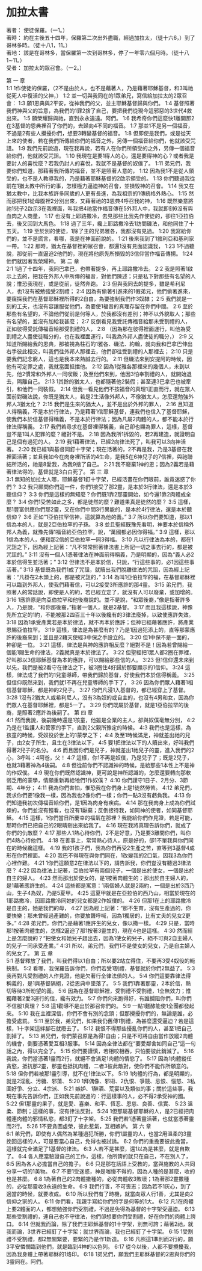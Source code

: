 # 加拉太書  

著者：	使徒保羅。（一1。）  
著時：	約在主後五十四年，保羅第二次出外盡職，經過加拉太，（徒十六6，）到了哥林多時。（徒十八1，11。）  
著地：	該是在哥林多，當保羅第一次到哥林多，停了一年零六個月時。（徒十八1∼11。）  
受者：	加拉太的眾召會。（一2。）  

第 一 章  
1:1	1作使徒的保羅，（2不是由於人，也不是藉著人，乃是藉著耶穌基督，和3叫祂從死人中復活的父神，）
1:2	並一切與我同在的1眾弟兄，寫信給加拉太的2眾召會：
1:3	願1恩典與2平安，從神我們的父，並主耶穌基督歸與你們。
1:4	基督照著我們神與父的旨意，為我們的1罪2捨了自己，要把我們從現今這邪惡的3世代4救出來。
1:5	願榮耀歸與祂，直到永永遠遠。阿們。
1:6	我希奇你們這麼快1離開那2在3基督的恩典裡召了你們的，去歸向4不同的福音。
1:7	那並1不是另一個福音，不過是2有些人攪擾你們，想要3轉變基督的福音。
1:8	但即使是我們，或是從天上來的使者，若在我們所傳給你們的福音之外，另傳一個福音給你們，他就該受咒詛。
1:9	我們先前說過，現在我再說，若有人在你們所領受的之外，另傳一個福音給你們，他就該受咒詛。
1:10	我現在是要1得人的心，還是要得神的心？或者我是要討人的喜悅麼？若我仍討人的喜悅，我就不是基督的奴僕了。
1:11	弟兄們，我要你們知道，那藉著我所傳的福音，並不是照著人意的，
1:12	因為我1不是從人領受的，也不是人教導我的，乃是藉著耶穌基督的2啟示領受的。
1:13	你們聽過我從前在1猶太教中所行的事，怎樣極力逼迫神的召會，並損毀神的召會。
1:14	我又在猶太教中，比我本族許多同歲的人更有長進，為我祖宗的1傳統格外熱心。
1:15	然而那把我1從母腹裡2分別出來，又藉著祂的3恩典4呼召我的神，
1:16	既然樂意將祂1兒子2啟示3在我裡面，叫我把4祂當作福音傳在5外邦人中，我就即刻6沒有與血肉之人商量，
1:17	也沒有上耶路撒冷，去見那些比我先作使徒的，卻往1亞拉伯去，後又回到大馬色。
1:18	過了三年，纔上耶路撒冷去1訪問磯法，和他同住了十五天。
1:19	至於別的使徒，1除了主的兄弟雅各，我都沒有見過。
1:20	我寫給你們的，並不是謊言，看哪，我是在神面前說的。
1:21	後來我到了1敘利亞和基利家一帶。
1:22	那時，猶太在基督裡的眾召會，都還1沒有見面認識我，
1:23	1不過聽說，那從前一直逼迫2他們的，現在將他原先所損毀的3信仰當作福音傳揚。
1:24	他們就因著我榮耀神。
第 二 章  
2:1	1過了十四年，我同巴拿巴，也帶著提多，再上耶路撒冷去。
2:2	我是照著1啟示上去的，把我在外邦人中所傳的福音，對他們陳述；只是私下對那些有名望的人說；惟恐我現在，或是從前，徒然奔跑。
2:3	但與我同去的提多，雖是希利尼人，也1沒有被勉強受2割禮；
2:4	因為有偷著引進來的1假弟兄，他們偷著進來，要窺探我們在基督耶穌裡所得的2自由，為要強制我們作3奴隸；
2:5	我們就是一刻的工夫，也沒有容讓服從他們，為要使1福音的真理存留在你們中間。
2:6	至於那些有名望的，不論他們從前是何等人，於我都沒有差別；神不以外貌取人；那些有名望的，並沒有加給我甚麼；
2:7	反倒看見我受託傳福音給那未受割禮的人，正如彼得受託傳福音給那受割禮的人，
2:8	（因為那在彼得裡面運行，叫他為受割禮之人盡使徒職分的，也在我裡面運行，叫我為外邦人盡使徒的職分，）
2:9	又知道所賜給我的恩典，那被視為柱石的1雅各、磯法、約翰，就向我和巴拿巴伸出右手彼此相交，叫我們往外邦人那裡去，他們卻往受割禮的人那裡去；
2:10	只是要我們記念窮人，這也是我本來熱誠去行的。
2:11	但磯法來到安提阿的時候，因他有可定罪之處，我就當面抵擋他。
2:12	因為1從雅各那裡來的幾個人，未到以先，他2慣常和外邦人一同喫飯；及至他們來到，他因3怕奉割禮的人，就開始退去，隔離自己。
2:13	1其餘的猶太人，也都隨著他2裝假；甚至連3巴拿巴也被牽引，和他們一同裝假。
2:14	但我一看見他們不按福音的真理1正直而行，就在眾人面前對磯法說，你既是猶太人，若是2生活像外邦人，不像猶太人，怎麼還勉強外邦人3猶太化？
2:15	我們是生來的猶太人，並不是出於外邦的罪人，
2:16	且知道人得稱義，不是本於行律法，乃是藉著1信耶穌基督，連我們也信入了基督耶穌，使我們本於信基督得稱義，不是本於行律法；因為凡屬2肉體的人，都不能本於行律法得稱義。
2:17	我們若尋求在基督裡得稱義，自己卻也顯為罪人，這樣，基督豈不是1叫人犯罪的麼？絕對不是。
2:18	因為我所1拆毀的，若2再建造，就證明自己是個有過犯的人。
2:19	我1藉著律法，已經2向律法死了，叫我可以3向神活著。
2:20	我已經1與基督同釘十字架；現在活著的，2不再是我，乃是3基督在我裡面活著；並且我如今在肉身裡所活的4生命，是我5在6神兒子的7信裡，與祂聯結所活的，祂是8愛我，為我9捨了自己。
2:21	我不廢棄1神的恩；因為2義若是藉著律法得的，基督就是3白白死了。
第 三 章  
3:1	無知的加拉太人哪，耶穌基督1釘十字架，已經活畫在你們眼前，誰竟迷惑了你們？
3:2	我只願問你們這一件，你們1接受了那2靈，是本於3行律法，還是本於3聽信仰？
3:3	你們是這樣的無知麼？你們既1靠2那靈開始，如今還1靠2肉體成全麼？
3:4	你們1受苦如此之多，都是徒然的麼？難道果真是徒然的麼？
3:5	這樣，那1豐富供應你們那2靈，又在你們中間3行異能的，是本於4行律法，還是本於聽信仰？
3:6	正如“1亞伯拉罕信神，這就算為他的義。”
3:7	所以你們要知道，那以1信為本的人，就是2亞伯拉罕的子孫。
3:8	並且聖經既豫先看明，神要本於信稱外邦人為義，就豫先傳1福音給亞伯拉罕，說，“萬國都必因你得福。”
3:9	這樣，那以1信為本的人，便和那2信的亞伯拉罕一同3得福。
3:10	凡以行律法為本的，都在1咒詛之下，因為經上記著：“凡不常常照著律法書上所記一切之事去行的，都是被咒詛的。”
3:11	沒有一個人1憑著律法在神面前得稱義，乃是明顯的，因為“義人必2本於信得生並活著；”
3:12	但律法不是本於信，只說，“行這些事的，必1因這些事活著。”
3:13	基督既為我們1成了咒詛，就贖出我們脫離律法的咒詛，因為經上記著：“凡掛在2木頭上的，都是被咒詛的，”
3:14	為叫1亞伯拉罕的福，在基督耶穌裡可以臨到外邦人，使我們藉著信，可以2接受3所應許的那4靈。
3:15	弟兄們，我照著人的常話說，即使是人的約，若已經立定了，就沒有人可以廢棄，或加增的。
3:16	1應許原是向亞伯拉罕和他後裔說的。並不是說，“和眾後裔，”像是指著許多人，乃是說，“和你那後裔，”指著一個人，就是2基督。
3:17	而且我這樣說，神豫先所立定的1約，不能被那2四百三十年以後纔有的3律法廢掉，以致使應許失效。
3:18	因為1承受產業若是本於律法，就不再本於應許；但神已經藉著應許，將產業恩賜亞伯拉罕。
3:19	這樣，律法是為甚麼有的？乃是1因過犯添上的，直等那蒙應許的後裔來到；並且是2藉天使經3中保之手設立的。
3:20	但1中保不是一面的，神卻是一位。
3:21	這樣，律法是與神的應許相反麼？絕對不是！因為若曾賜給一個能1賜生命的律法，2義就真是本於律法了。
3:22	但聖經把1眾人都2圈在罪裡，好叫那以3信耶穌基督為本的應許，可以賜給那些信的人。
3:23	但1信仰還未來到以先，我們是被2看守在律法之下，被3圈住4好歸於那要顯示的1信仰。
3:24	這樣，律法成了我們的1兒童導師，帶我們歸於基督，好使我們本於信得稱義。
3:25	但信仰既然來到，我們就1不再在兒童導師的手下了，
3:26	因為你們眾人藉著1相信基督耶穌，都是神的2兒子。
3:27	你們凡浸1入基督的，都已經穿上了基督。
3:28	1沒有2猶太人或希利尼人，沒有3為奴的或自主的，也沒有4男和女，因為你們眾人在基督耶穌裡，都是5一了。
3:29	你們既屬於基督，就是1亞伯拉罕的後裔，是照著2應許為後嗣了。
第 四 章  
4:1	然而我說，後嗣幾時還是1孩童，他雖是全業的主人，卻與奴僕毫無分別，
4:2	乃是在1監護人和管家的手下，直到2父親所豫定的時候。
4:3	我們也是這樣，為孩童的時候，受奴役於世上的1蒙學之下；
4:4	及至1時候滿足，神就差出祂的兒子，由2女子所生，且生在3律法以下，
4:5	要1把律法以下的人贖出來，好叫我們得著2兒子的名分。
4:6	而且因你們是兒子，神就差出1祂兒子的靈，進入我們的2心，3呼叫：4阿爸，父！
4:7	這樣，你1不再是奴僕，乃是兒子了；既是2兒子，也就3藉著神為4後嗣。
4:8	但從前你們不認識神的時候，是給那些1本性上不是神的作奴僕。
4:9	現在你們既然認識神，更可說是神所認識的，怎麼還要轉向那軟弱乏用的蒙學，情願重新再給牠們1作奴僕？
4:10	你們謹守1日子、2月分、3節期、4年分；
4:11	我為你們害怕，惟恐我在你們身上是1徒然勞苦。
4:12	弟兄們，我求你們要1像我一樣，因為我也2像你們一樣；你們一點3沒有虧負我。
4:13	你們知道我初次傳福音給你們，是1因為肉身有疾病。
4:14	那在我肉身上成為你們試煉的，你們並沒有輕看，也沒有1厭棄；反倒接待我，如同神的使者，如同基督耶穌。
4:15	這樣，1你們當日所慶幸的福氣在那裡？我能給你們作見證，若是可能，那時你們已把自己的2眼睛剜出來給我了。
4:16	現在我將真理告訴你們，就成了你們的仇敵麼？
4:17	那些人1熱心待你們，2不是好意，乃是要3離間你們，叫你們4熱心待他們。
4:18	在善事上，常常熱心待人，原是好的，卻1不單我與你們同在的時候纔這樣。
4:19	我的1孩子們，我為你們再受2生產之苦，直等到3基督4成形在你們裡面。
4:20	我巴不得現在與你們同在，1改變我的2口氣，因我3為你們心裡作難。
4:21	1你們這願意2在律法以下的，請告訴我，你們豈沒有聽過3律法麼？
4:22	因為律法上記著，亞伯拉罕有兩個兒子，一個是出於使女，一個是出於自主的婦人。
4:23	然而那出於使女的，是1按著肉體生的；那出於自主婦人的，是1藉著應許生的。
4:24	這些都是寓意：1兩個婦人就是2兩約，一個是出於3西乃山，生子4為奴，乃是5夏甲。
4:25	這夏甲就是在亞拉伯的西乃山，相當於現在的1耶路撒冷，因耶路撒冷同她的兒女都是2作奴僕的。
4:26	但那1在上的耶路撒冷是自主的，她是我們的母，
4:27	因為經上記著：“那不生育，沒有生產過的，你要快樂；那未曾經過產難的，你要放聲呼喊，因為1獨居的，比有丈夫的兒女2更多。”
4:28	弟兄們，你們乃是藉著1應許生的兒女，像以撒一樣。
4:29	只是，當時那1按著肉體生的，怎樣2逼迫了那1按著3靈生的，現在4也是這樣。
4:30	然而經上是怎麼說的？“把使女和她兒子趕出去，因為1使女的兒子，絕不可與2自主婦人的兒子一同承受產業。”
4:31	所以，弟兄們，我們1不是使女的兒女，乃是自主婦人的兒女了。
第 五 章  
5:1	基督釋放了我們，叫我們得以1自由；所以要2站立得住，不要再3受4奴役的軛挾制。
5:2	看哪，我保羅告訴你們，你們若受1割禮，基督就於你們2無益了。
5:3	我再對凡受割禮的人作見證，他是欠著行全律法債的人。
5:4	你們這要靠律法得稱義的，是1與基督隔絕，2從恩典中墜落了。
5:5	我們1靠著那靈，2本於信，熱切等待3所盼望的義。
5:6	因為在基督耶穌裡，受割禮不受割禮，1全無效力；惟獨藉著2愛3運行的信，纔有效力。
5:7	你們向來跑得好，有誰攔阻你們，叫你們不信服1真理？
5:8	這1勸導不是出於那召你們的。
5:9	一點1麵酵能使1全團都發起來。
5:10	我在主裡深信，你們不會有別的念頭；但那攪擾你們的，無論是誰，必擔受處罰。
5:11	至於我，弟兄們，如果我仍舊傳1割禮，為甚麼還受逼迫？若是這樣，1十字架這絆腳石就廢去了。
5:12	我恨不得那些擾亂你們的人，甚至1把自己割掉了。
5:13	弟兄們，你們蒙召原是為得1自由；只是不可將自由當作放縱2肉體的機會，倒要憑著愛互相3服事。
5:14	因為全律法都在“要愛鄰舍如同自己”這一句話之內，得以完全了。
5:15	你們要謹慎，若相咬相吞，只怕要彼此銷滅了。
5:16	我說，你們當憑著1靈而2行，就絕不會滿足1肉體的情慾了。
5:17	因為1肉體縱任貪慾，抵抗那2靈，那靈也抵抗肉體，二者3彼此敵對，使你們不能作所願意的。
5:18	但你們若被那1靈引導，就不在1律法以下。
5:19	1肉體的行為，都是明顯的，就是2淫亂、污穢、邪蕩、
5:20	1拜偶像、邪術、2仇恨、爭競、忌恨、惱怒、3私圖好爭、分立、4宗派、
5:21	嫉妒、1醉酒、荒宴以及類似的事；關於這些事，我現在事先告訴你們，正如我先前說過的：行這樣事的人，必不得2承受神的國。
5:22	但1那靈的果子，就是愛、喜樂、和平、恆忍、恩慈、良善、信實、
5:23	溫柔、節制；這樣的事，沒有律法反對。
5:24	1但那屬基督耶穌的人，是2已經把肉體連肉體的邪情私慾，都3釘了十字架。
5:25	我們若1憑著靈活著，也就當憑著靈而2行。
5:26	1不要貪圖虛榮，彼此惹氣，互相嫉妒。
第 六 章  
6:1	弟兄們，即使有人偶然為某種過犯所勝，你們1屬靈的人，也當2用溫柔的3靈挽回這樣的人，可是要當心自己，免得也被試誘。
6:2	你們的重擔要彼此擔當，這樣就完全滿足了1基督的律法。
6:3	人若不是甚麼，還1以為是甚麼，就是自欺了。
6:4	各人應當驗證自己的工作，這樣，他所誇的就只在自己，不在別人了，
6:5	因為各人必擔當自己的擔子。
6:6	只是那在話語上受教的，當與施教的人共同分享一切的1美物。
6:7	不要1受迷惑，神是嗤慢不得的，因為人種的是甚麼，收的也是甚麼。
6:8	1為著自己的2肉體撒種的，必從肉體收3敗壞；1為著那2靈撒種的，必從那靈收3永遠的生命。
6:9	我們行善，不可喪志；因為若不1灰心，到了適當的時候，就要收成。
6:10	所以我們有了時機，就當向眾人行1善，尤其是向2信仰之家的人。
6:11	你們看，我親手寫給你們的字是何等的1大。
6:12	凡1在肉體上要2體面的人，都想勉強你們受割禮，不過是免得為基督的十字架受逼迫。
6:13	那些受割禮的，連自己也不守律法，他們卻想要你們受割禮，好在你們的肉體上誇口。
6:14	但就我而論，除了我們主耶穌基督的1十字架，別無可誇；藉著2祂，就我而論，3世界已經釘了十字架；就世界而論，我也已經釘了十字架。
6:15	1受割禮不受割禮，都2無關緊要，要緊的乃是作1新造。
6:16	凡照這1準則而2行的，願3平安憐憫臨到他們，就是臨到4神的以色列。
6:17	從今以後，人都不要攪擾我，因為我身體上帶著耶穌的1烙印。
6:18	1弟兄們，願我們主耶穌基督的2恩與你們的3靈同在。阿們。